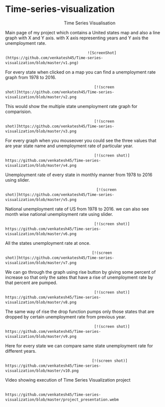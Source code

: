 # Time-series-visualization

                                                 Time Series Visualisation

Main page of my project which contains a  United states map and also a line graph with X and Y axis. with X axis representing years and Y axis the unemployment rate.

                                         ![ScreenShot](https://github.com/venkatesh45/Time-series-visualization/blob/master/v1.png)        
                 
For every state when clicked on a map you can find a unemployment rate graph from 1978 to 2016.
      
                                            [!(screen shot)]https://github.com/venkatesh45/Time-series-visualization/blob/master/v2.png
This would show the multiple state unemployment rate graph for comparision.
                                            
                                            [!(screen shot)]https://github.com/venkatesh45/Time-series-visualization/blob/master/v3.png
                                                
For every graph when you mouseover you could see the three values that are year state name and unemployment rate of particular year.
                                            
                                            [!(screen shot)] https://github.com/venkatesh45/Time-series-visualization/blob/master/v4.png
Unemployment rate of every state in monthly manner from 1978 to 2016 using slider.
              
                                             [!(screen shot)]https://github.com/venkatesh45/Time-series-visualization/blob/master/v5.png
National unemployment rate of US from 1978 to 2016. we can also see month wise national unemployment rate using slider. 
                    
                                            [!(screen shot)] https://github.com/venkatesh45/Time-series-visualization/blob/master/v6.png
     
All the states unemployment rate at once. 
                                           
                                           [!(screen shot)]https://github.com/venkatesh45/Time-series-visualization/blob/master/v7.png
We can go through the graph using rise button by giving some percent of increase so that only the sates that have a rise of unemployment rate by that percent are pumped.
                                        
                                            [!(screen shot)] https://github.com/venkatesh45/Time-series-visualization/blob/master/v8.png
    
The same way of rise the drop function pumps only those states that are dropped by certain unemployment rate from previous year.
                
                                            [!(screen shot)] https://github.com/venkatesh45/Time-series-visualization/blob/master/v9.png
                                                 
 Here for every state we can compare same state unemployment rate for different years.
                                         
                                           [!(screen shot)] https://github.com/venkatesh45/Time-series-visualization/blob/master/v10.png
                                                 
                                                 
 Video showing execution of Time Series Visualization project
                                          
                                          https://github.com/venkatesh45/Time-series-visualization/blob/master/project_presentation.webm
                                                 
                                                
